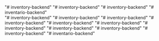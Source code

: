 "# inventory-backend" 
"# inventory-backend" 
"# inventory-backend" 
"# inventario-backend"  
"# inventory-backend" 
"# inventory-backend" 
"# inventory-backend" 
"# inventory-backend" 
"# inventory-backend" 
"# inventory-backend" 
"# inventory-backend" 
"# inventory-backend" 
"# inventory-backend" 
"# inventory-backend" 
"# inventario-backend"  
